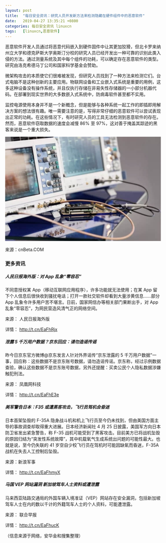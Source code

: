 ```yaml
---
layout: post
title:	"每日安全资讯：研究人员开发新方法来检测隐藏在硬件组件中的恶意软件"
date:	2019-04-27 13:35:21 +0800 
categories:	每日安全资讯 linuxcn 
tags:	[linuxcn,恶意软件]
---
```



恶意软件开发人员通过将恶意代码嵌入到硬件固件中让其更加狡猾，但北卡罗来纳州立大学和德克萨斯大学奥斯汀分校的研究人员已经开发出一种可靠的识别此类入侵的方法。通过测量系统及其中每个组件的功耗，可以确定存在恶意软件的类型。研究由洛克希德马丁公司和国家科学基金会赞助。


微架构攻击的本质使它们很难被发现，但研究人员找到了一种方法来检测它们。台式电脑不是这种创新的主要应用。物联网设备和工业嵌入式系统是重要的用例，这多这种设备没有操作系统，并且仅执行存储在非易失性存储器的一小部分机器代码。在部署到现实世界的大多数嵌入式系统中，防病毒软件甚至都不实用。


监控电源使用本身并不是一个新概念，但是能够与各种系统一起工作的即插即用解决方案的想法很有趣。唯一需要注意的是，写得非常仔细的恶意软件可以尝试表现出正常的功耗。在这些情况下，有时研究人员的工具无法检测到恶意软件的存在。然而，恶意软件窃取数据的速度会减慢 86% 至 97%，这对善于掩盖其踪迹的黑客来说是一个重大损失。


![](/Asserts/Images/album/201904/27/133445pdojd48j0j7730lk.jpg)


来源：cnBeta.COM


### 更多资讯


##### 人民日报海外版：对 App 乱象“零容忍”


不同意授权某 App（移动互联网应用程序），许多功能就无法使用；在某 App 留下个人信息后很快收到骚扰电话；打开一款社交软件却看到大量涉黄信息……部分 App 乱象令许多用户苦不堪言。日前，国家网信办等相关部门果断出手，对 App 乱象“零容忍”，为网民营造风清气正的网络空间。


来源： 人民日报海外版


详情： <http://t.cn/EaFhRjx> 


##### 泄露 5 千万用户数据？京东回应：请勿造谣传谣


昨今日京东官方微博@京东发言人针对外界谣传“京东泄露的 5 千万用户数据”一事，回应称：这些数据不是京东账号数据，请勿造谣传谣。京东称，经过示例数据查验，确认这些数据不是京东账号数据，另外还提醒：买卖公民个人隐私数据涉嫌触犯刑法。


来源： 凤凰网科技


详情： <http://t.cn/EaFhE3e> 


##### 美军警告日本：F35 或遭黑客攻击，飞行员驾机会昏迷


日本首架坠毁的 F-35A 隐身战斗机和机上飞行员至今仍未找到，但由美国方面主导的事故调查却取得重大进展。日本经济新闻社 4 月 25 日披露，美国军方向日本防卫省发出紧急警告，称 F-35 战机可能受到了黑客攻击。目前美方已将战机坠毁的原因归结为“突发性系统故障”，其中机载氧气生成系统出问题的可能性最大。也就是说，至今仍失联的 41 岁空自少校飞行员在驾机时可能因缺氧而昏迷，F-35A 战机在失去人工控制后坠毁。


来源：新浪军事


详情： <http://t.cn/EaFhmyX>


##### 马国 VEP 网站漏洞 新加坡驾车人士资料或遭泄露


马来西亚陆路交通局的外国车辆入境准证（VEP）网站存在安全漏洞，包括新加坡驾车人士在内的数以千计的外籍驾车人士的个人资料，可能遭泄露。


来源： 联合早报


详情： <http://t.cn/EaFhucK> 


（信息来源于网络，安华金和搜集整理）
